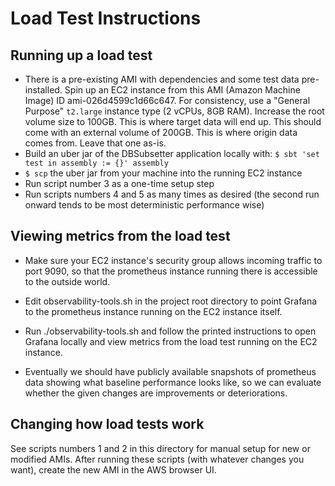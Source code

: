 # Load Test Instructions

## Running up a load test

* There is a pre-existing AMI with dependencies and some test data pre-installed.
  Spin up an EC2 instance from this AMI (Amazon Machine Image) ID ami-026d4599c1d66c647.
  For consistency, use a "General Purpose" `t2.large` instance type (2 vCPUs, 8GB RAM).
  Increase the root volume size to 100GB. This is where target data will end up.
  This should come with an external volume of 200GB. This is where origin data comes from. Leave that one as-is.
* Build an uber jar of the DBSubsetter application locally with: 
  `$ sbt 'set test in assembly := {}' assembly`
* `$ scp` the uber jar from your machine into the running EC2 instance
* Run script number 3 as a one-time setup step
* Run scripts numbers 4 and 5 as many times as desired (the second run onward tends to be most deterministic performance wise)

## Viewing metrics from the load test

* Make sure your EC2 instance's security group allows incoming traffic to port 9090,
  so that the prometheus instance running there is accessible to the outside world.
  
* Edit observability-tools.sh in the project root directory to point Grafana to the 
  prometheus instance running on the EC2 instance itself.
  
* Run ./observability-tools.sh and follow the printed instructions to open Grafana locally and view metrics from the load
  test running on the EC2 instance.
  
* Eventually we should have publicly available snapshots of prometheus data showing what baseline
  performance looks like, so we can evaluate whether the given changes are improvements
  or deteriorations.

## Changing how load tests work

See scripts numbers 1 and 2 in this directory for manual setup for new or modified AMIs.
After running these scripts (with whatever changes you want), create the new AMI in the AWS browser UI.
